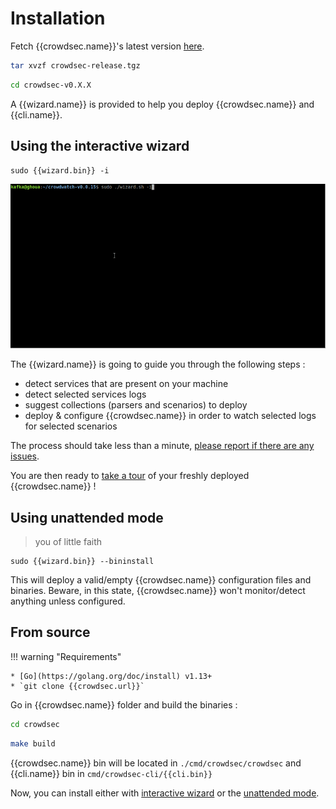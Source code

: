 # Installation

Fetch {{crowdsec.name}}'s latest version [here]({{crowdsec.download_url}}).

```bash
tar xvzf crowdsec-release.tgz
```
```bash
cd crowdsec-v0.X.X
```

A {{wizard.name}} is provided to help you deploy {{crowdsec.name}} and {{cli.name}}.

## Using the interactive wizard

```
sudo {{wizard.bin}} -i
```

![crowdsec](../assets/images/crowdsec_install.gif)

The {{wizard.name}} is going to guide you through the following steps :

 - detect services that are present on your machine
 - detect selected services logs
 - suggest collections (parsers and scenarios) to deploy
 - deploy & configure {{crowdsec.name}} in order to watch selected logs for selected scenarios
 
The process should take less than a minute, [please report if there are any issues]({{wizard.bugreport}}).

You are then ready to [take a tour](/getting_started/crowdsec-tour/) of your freshly deployed {{crowdsec.name}} !

## Using unattended mode

> you of little faith

```
sudo {{wizard.bin}} --bininstall
```

This will deploy a valid/empty {{crowdsec.name}} configuration files and binaries.
Beware, in this state, {{crowdsec.name}} won't monitor/detect anything unless configured.

## From source

!!! warning "Requirements"
    
    * [Go](https://golang.org/doc/install) v1.13+
    * `git clone {{crowdsec.url}}`


Go in {{crowdsec.name}} folder and build the binaries :

```bash
cd crowdsec
```
```bash
make build
```


{{crowdsec.name}} bin will be located in `./cmd/crowdsec/crowdsec` and {{cli.name}} bin in `cmd/crowdsec-cli/{{cli.bin}}` 

Now, you can install either with [interactive wizard](#using-the-interactive-wizard) or the [unattended mode](#using-unattended-mode).
